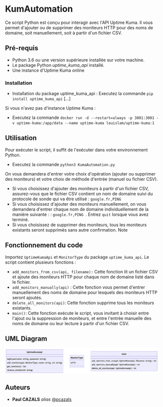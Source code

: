 # KumAutomation

Ce script Python est conçu pour interagir avec l'API Uptime Kuma. Il vous permet d'ajouter ou de supprimer des moniteurs HTTP pour des noms de domaine, soit manuellement, soit à partir d'un fichier CSV.

## Pré-requis

- Python 3.6 ou une version supérieure installée sur votre machine.
- Le package Python _uptime_kuma_api_ installé.
- Une instance d'Uptime Kuma online 

### Installation

- Installation du package uptime_kuma_api : Executez la commande ``pip install uptime_kuma_api`` [...]

Si vous n'avez pas d'instance Uptime Kuma : 
- Executez la commande ``docker run -d --restart=always -p 3001:3001 -v uptime-kuma:/app/data --name uptime-kuma louislam/uptime-kuma:1``


## Utilisation

Pour exécuter le script, il suffit de l'exécuter dans votre environnement Python. 
- Executez la commande ``python3 KumaAutomation.py``

On vous demandera d'entrer votre choix d'opération (ajouter ou supprimer des moniteurs) et votre choix de méthode d'entrée (manuel ou fichier CSV).

- Si vous choisissez d'ajouter des moniteurs à partir d'un fichier CSV, assurez-vous que le fichier CSV contient un nom de domaine suivi du protocole de sonde qui va être utilisé : ``google.fr,PING ``
- Si vous choisissez d'ajouter des moniteurs manuellement, on vous demandera d'entrer chaque nom de domaine individuellement de la manière suivante : : ``google.fr,PING ``. Entrez ``quit`` lorsque vous avez terminé.
- Si vous choisissez de supprimer des moniteurs, tous les moniteurs existants seront supprimés sans autre confirmation.
Note


## Fonctionnement du code 

Importez ``UptimeKumaApi`` et ``MonitorType`` du package ``uptime_kuma_api``.
Le script contient plusieurs fonctions :
- ``add_monitors_from_csv(api, filename):`` Cette fonction lit un fichier CSV et ajoute des moniteurs HTTP pour chaque nom de domaine listé dans le fichier.
- ``add_monitors_manually(api)`` : Cette fonction vous permet d'entrer manuellement des noms de domaine pour lesquels des moniteurs HTTP seront ajoutés.
- ``delete_all_monitors(api)``: Cette fonction supprime tous les moniteurs existants.
- ``main()``: Cette fonction exécute le script, vous invitant à choisir entre l'ajout ou la suppression de moniteurs, et entre l'entrée manuelle des noms de domaine ou leur lecture à partir d'un fichier CSV.

## UML Diagram ##

![alt text](https://github.com/pcazals/KumaAutomation/blob/main/ressource/UML_KumAutomation.png)

## Auteurs

* **Paul CAZALS** _alias_ [@pcazals](https://github.com/pcazals)




